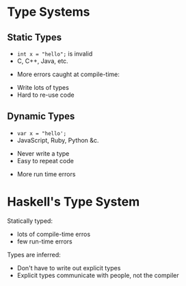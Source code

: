 Type Systems
============

Static Types
------------
* `int x = "hello";` is invalid
* C, C++, Java, etc.

+ More errors caught at compile-time:
- Write lots of types
- Hard to re-use code

Dynamic Types
-------------
* `var x = "hello';`
* JavaScript, Ruby, Python &c.

+ Never write a type
+ Easy to repeat code
- More run time errors

Haskell's Type System
=====================

Statically typed:
* lots of compile-time erros
* few run-time errors

Types are inferred:
* Don't have to write out explicit types
* Explicit types communicate with people, not the compiler


  
